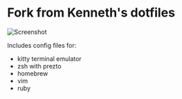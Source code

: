 # Fork from Kenneth's dotfiles

![Screenshot](https://i.imgur.com/CgUupYP.png)

Includes config files for:

- kitty terminal emulator
- zsh with prezto
- homebrew
- vim
- ruby

